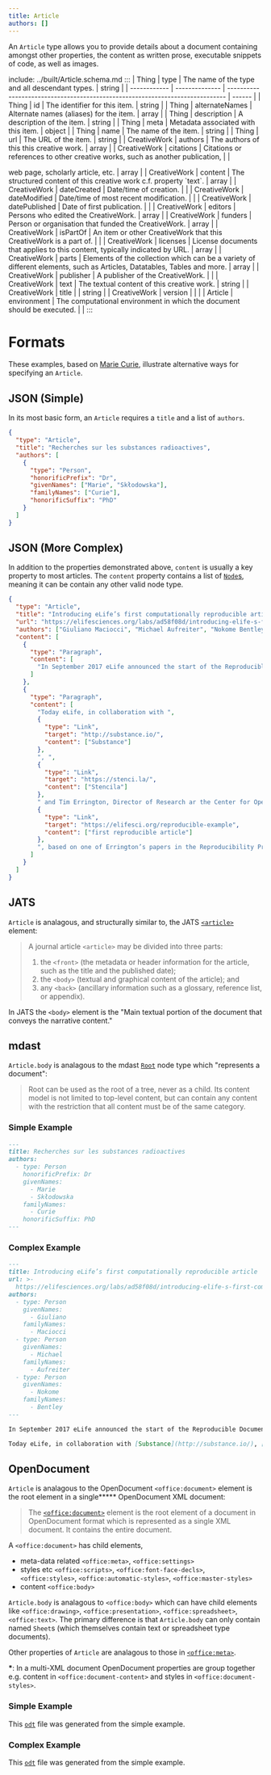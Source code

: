 ```yaml
---
title: Article
authors: []
---
```


An `Article` type allows you to provide details about a document containing amongst other properties, the content as written prose, executable snippets of code, as well as images.

include: ../built/Article.schema.md
:::
| Thing | type | The name of the type and all descendant types. | string |
| ------------ | -------------- | ----------------------------------------------------------------------------- | ------ |
| Thing | id | The identifier for this item. | string |
| Thing | alternateNames | Alternate names (aliases) for the item. | array |
| Thing | description | A description of the item. | string |
| Thing | meta | Metadata associated with this item. | object |
| Thing | name | The name of the item. | string |
| Thing | url | The URL of the item. | string |
| CreativeWork | authors | The authors of this this creative work. | array |
| CreativeWork | citations | Citations or references to other creative works, such as another publication, | |

web page, scholarly article, etc. | array | | CreativeWork | content | The structured content of this creative work c.f. property \`text\`. | array | | CreativeWork | dateCreated | Date/time of creation. | | | CreativeWork | dateModified | Date/time of most recent modification. | | | CreativeWork | datePublished | Date of first publication. | | | CreativeWork | editors | Persons who edited the CreativeWork. | array | | CreativeWork | funders | Person or organisation that funded the CreativeWork. | array | | CreativeWork | isPartOf | An item or other CreativeWork that this CreativeWork is a part of. | | | CreativeWork | licenses | License documents that applies to this content, typically indicated by URL. | array | | CreativeWork | parts | Elements of the collection which can be a variety of different elements, such as Articles, Datatables, Tables and more. | array | | CreativeWork | publisher | A publisher of the CreativeWork. | | | CreativeWork | text | The textual content of this creative work. | string | | CreativeWork | title | | string | | CreativeWork | version | | | | Article | environment | The computational environment in which the document should be executed. | |
:::

# Formats

These examples, based on [Marie Curie](https://en.wikipedia.org/wiki/Marie_Curie), illustrate alternative ways for specifying an `Article`.

## JSON (Simple)

In its most basic form, an `Article` requires a `title` and a list of `authors`.

```json import=simple
{
  "type": "Article",
  "title": "Recherches sur les substances radioactives",
  "authors": [
    {
      "type": "Person",
      "honorificPrefix": "Dr",
      "givenNames": ["Marie", "Skłodowska"],
      "familyNames": ["Curie"],
      "honorificSuffix": "PhD"
    }
  ]
}
```

## JSON (More Complex)

In addition to the properties demonstrated above, `content` is usually a key property to most articles. The `content` property contains a list of [`Node`s](/schema/Node), meaning it can be contain any other valid node type.

```json import=complex
{
  "type": "Article",
  "title": "Introducing eLife’s first computationally reproducible article",
  "url": "https://elifesciences.org/labs/ad58f08d/introducing-elife-s-first-computationally-reproducible-article",
  "authors": ["Giuliano Maciocci", "Michael Aufreiter", "Nokome Bentley"],
  "content": [
    {
      "type": "Paragraph",
      "content": [
        "In September 2017 eLife announced the start of the Reproducible Document Stack (RDS) project, a collaboration between Substance, Stencila and eLife to support the development of an open-source technology stack aimed at enabling researchers to publish reproducible manuscripts through online journals. Reproducible manuscripts enrich the traditional narrative of a research article with code, data and interactive figures that can be executed in the browser, downloaded and explored, giving readers a direct insight into the methods, algorithms and key data behind the published research."
      ]
    },
    {
      "type": "Paragraph",
      "content": [
        "Today eLife, in collaboration with ",
        {
          "type": "Link",
          "target": "http://substance.io/",
          "content": ["Substance"]
        },
        ", ",
        {
          "type": "Link",
          "target": "https://stenci.la/",
          "content": ["Stencila"]
        },
        " and Tim Errington, Director of Research ar the Center for Open Science, US, published its ",
        {
          "type": "Link",
          "target": "https://elifesci.org/reproducible-example",
          "content": ["first reproducible article"]
        },
        ", based on one of Errington’s papers in the Reproducibility Project: Cancer Biology. This reproducible version of the article showcases some of what’s possible with the new RDS tools, and we invite researchers to explore the newly available opportunities to tell their story."
      ]
    }
  ]
}
```

## JATS

`Article` is analagous, and structurally similar to, the JATS [`<article>`](https://jats.nlm.nih.gov/articleauthoring/tag-library/1.2/element/article.html) element:

> A journal article `<article>` may be divided into three parts:
>
> 1.  the `<front>` (the metadata or header information for the article, such as the title and the published date);
> 2.  the `<body>` (textual and graphical content of the article); and
> 3.  any `<back>` (ancillary information such as a glossary, reference list, or appendix).

In JATS the `<body>` element is the "Main textual portion of the document that conveys the narrative content."

## mdast

`Article.body` is analagous to the mdast [`Root`](https://github.com/syntax-tree/mdast#root) node type which "represents a document":

> Root can be used as the root of a tree, never as a child. Its content model is not limited to top-level content, but can contain any content with the restriction that all content must be of the same category.

### Simple Example

```markdown export=simple
---
title: Recherches sur les substances radioactives
authors:
  - type: Person
    honorificPrefix: Dr
    givenNames:
      - Marie
      - Skłodowska
    familyNames:
      - Curie
    honorificSuffix: PhD
---
```

### Complex Example

```markdown export=complex
---
title: Introducing eLife’s first computationally reproducible article
url: >-
  https://elifesciences.org/labs/ad58f08d/introducing-elife-s-first-computationally-reproducible-article
authors:
  - type: Person
    givenNames:
      - Giuliano
    familyNames:
      - Maciocci
  - type: Person
    givenNames:
      - Michael
    familyNames:
      - Aufreiter
  - type: Person
    givenNames:
      - Nokome
    familyNames:
      - Bentley
---

In September 2017 eLife announced the start of the Reproducible Document Stack (RDS) project, a collaboration between Substance, Stencila and eLife to support the development of an open-source technology stack aimed at enabling researchers to publish reproducible manuscripts through online journals. Reproducible manuscripts enrich the traditional narrative of a research article with code, data and interactive figures that can be executed in the browser, downloaded and explored, giving readers a direct insight into the methods, algorithms and key data behind the published research.

Today eLife, in collaboration with [Substance](http://substance.io/), [Stencila](https://stenci.la/) and Tim Errington, Director of Research ar the Center for Open Science, US, published its [first reproducible article](https://elifesci.org/reproducible-example), based on one of Errington’s papers in the Reproducibility Project: Cancer Biology. This reproducible version of the article showcases some of what’s possible with the new RDS tools, and we invite researchers to explore the newly available opportunities to tell their story.
```

## OpenDocument

`Article` is analagous to the OpenDocument `<office:document>` element is the root element in a single**\*** OpenDocument XML document:

> The [`<office:document>`](http://docs.oasis-open.org/office/v1.2/os/OpenDocument-v1.2-os-part1.html#__RefHeading__1414998_253892949) element is the root element of a document in OpenDocument format which is represented as a single XML document. It contains the entire document.

A `<office:document>` has child elements,

- meta-data related `<office:meta>`, `<office:settings>`
- styles etc `<office:scripts>`, `<office:font-face-decls>`, `<office:styles>`, `<office:automatic-styles>`, `<office:master-styles>`
- content `<office:body>`

`Article.body` is analagous to `<office:body>` which can have child elements like `<office:drawing>`, `<office:presentation>`, `<office:spreadsheet>`, `<office:text>`. The primary difference is that `Article.body` can only contain named `Sheet`s (which themselves contain text or spreadsheet type documents).

Other properties of `Article` are analagous to those in [`<office:meta>`](http://docs.oasis-open.org/office/v1.2/os/OpenDocument-v1.2-os-part1.html#__RefHeading__1415014_253892949).

**\***: In a multi-XML document OpenDocument properties are group together e.g. content in `<office:document-content>` and styles in `<office:document-styles>`.

### Simple Example

This [`odt`](article-simple-ex1.out.odt) file was generated from the simple example.

### Complex Example

This [`odt`](article-complex-ex1.out.odt) file was generated from the simple example.
